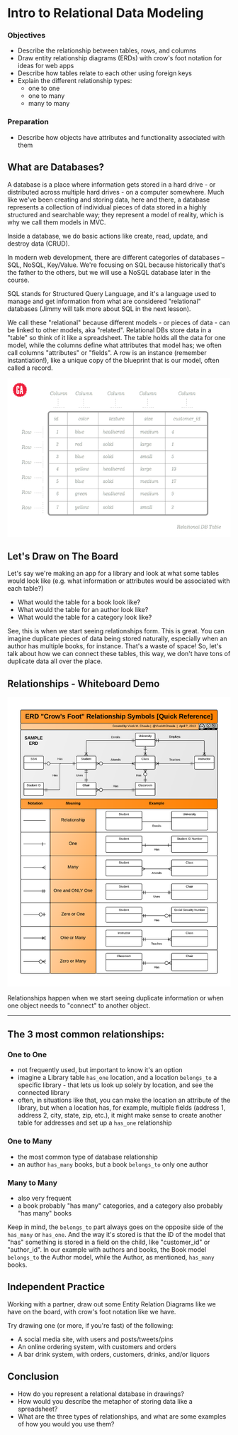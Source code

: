 # Intro to Relational Data Modeling

### Objectives
- Describe the relationship between tables, rows, and columns
- Draw entity relationship diagrams (ERDs) with crow's foot notation for ideas for web apps
- Describe how tables relate to each other using foreign keys
- Explain the different relationship types:
  - one to one
  - one to many
  - many to many

### Preparation

- Describe how objects have attributes and functionality associated with them

## What are Databases?

A database is a place where information gets stored in a hard drive - or distributed across multiple hard drives - on a computer somewhere. Much like we've been creating and storing data, here and there, a database represents a collection of individual pieces of data stored in a highly structured and searchable way; they represent a model of reality, which is why we call them models in MVC.

Inside a database, we do basic actions like create, read, update, and destroy data (CRUD).

In modern web development, there are different categories of databases – SQL, NoSQL, Key/Value. We're focusing on SQL because historically that's the father to the others, but we will use a NoSQL database later in the course.

SQL stands for Structured Query Language, and it's a language used to manage and get information from what are considered "relational" databases (Jimmy will talk more about SQL in the next lesson).

We call these "relational" because different models - or pieces of data - can be linked to other models, aka "related". Relational DBs store data in a "table" so think of it like a spreadsheet. The table holds all the data for one model, while the columns define what attributes that model has; we often call columns "attributes" or "fields". A row is an instance (remember instantiation!), like a unique copy of the blueprint that is our model, often called a record.

![relational db](relational_database_table_example.png)


## Let's Draw on The Board

Let's say we're making an app for a library and look at what some tables would look like (e.g. what information or attributes would be associated with each table?)

- What would the table for a book look like?
- What would the table for an author look like?
- What would the table for a category look like?

See, this is when we start seeing relationships form. This is great. You can imagine duplicate pieces of data being stored naturally, especially when an author has multiple books, for instance. That's a waste of space!  So, let's talk about how we can connect these tables, this way, we don't have tons of duplicate data all over the place.

## Relationships - Whiteboard Demo

![crows foot notation cheat sheet](erd_relationship_symbols.png)

Relationships happen when we start seeing duplicate information or when one object needs to "connect" to another object.

---

## The 3 most common relationships:

### One to One
- not frequently used, but important to know it's an option
- imagine a Library table `has_one` location, and a location `belongs_to` a specific library - that lets us look up solely by location, and see the connected library
- often, in situations like that, you can make the location an attribute of the library, but when a location has, for example, multiple fields (address 1, address 2, city, state, zip, etc.), it might make sense to create another table for addresses and set up a `has_one` relationship

### One to Many
- the most common type of database relationship
- an author `has_many` books, but a book `belongs_to` only one author

### Many to Many
- also very frequent
- a book probably "has many" categories, and a category also probably "has many" books

Keep in mind, the `belongs_to` part always goes on the opposite side of the `has_many` or `has_one`. And the way it's stored is that the ID of the model that "has" something is stored in a field on the child, like "customer_id" or "author_id".  In our example with authors and books, the Book model `belongs_to` the Author model, while the Author, as mentioned, `has_many` books.

## Independent Practice

 Working with a partner, draw out some Entity Relation Diagrams like we have on the board, with crow's foot notation like we have.

 Try drawing one (or more, if you're fast) of the following:

- A social media site, with users and posts/tweets/pins
- An online ordering system, with customers and orders
- A bar drink system, with orders, customers, drinks, and/or liquors

## Conclusion
- How do you represent a relational database in drawings?
- How would you describe the metaphor of storing data like a spreadsheet?
- What are the three types of relationships, and what are some examples of how you would you use them?
